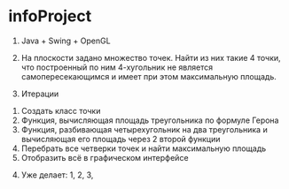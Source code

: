 # infoProject


1) Java + Swing + OpenGL
2) На плоскости задано множество точек. Найти из них такие 4 точки, что построенный
по ним 4-хугольник не является самопересекающимся и имеет при этом
максимальную площадь.

3) Итерации
  1. Создать класс точки
  2. Функция, вычисляющая площадь треугольника по формуле Герона
  3. Функция, разбивающая четырехугольник на два треугольника и вычисляющая его площадь через 2 второй функции
  4. Перебрать все четверки точек и найти максимальную площадь
  5. Отобразить всё в графическом интерфейсе
  
4) Уже делает: 1, 2, 3,
